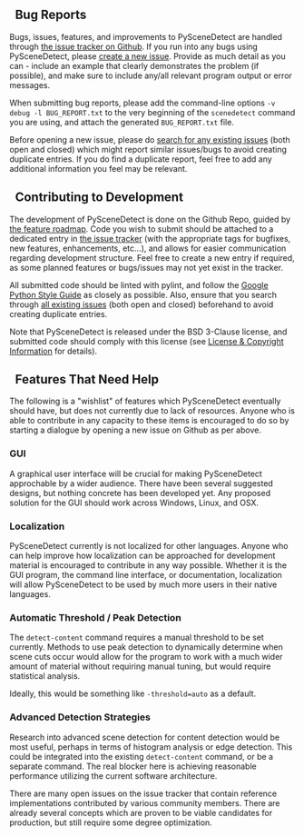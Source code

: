 
## <span class="fa fa-bug"></span>&nbsp; Bug Reports

Bugs, issues, features, and improvements to PySceneDetect are handled through [the issue tracker on Github](https://github.com/Breakthrough/PySceneDetect/issues).  If you run into any bugs using PySceneDetect, please [create a new issue](https://github.com/Breakthrough/PySceneDetect/issues/new).  Provide as much detail as you can - include an example that clearly demonstrates the problem (if possible), and make sure to include any/all relevant program output or error messages.

When submitting bug reports, please add the command-line options `-v debug -l BUG_REPORT.txt` to the very beginning of the `scenedetect` command you are using, and attach the generated `BUG_REPORT.txt` file.

Before opening a new issue, please do [search for any existing issues](https://github.com/Breakthrough/PySceneDetect/issues?q=) (both open and closed) which might report similar issues/bugs to avoid creating duplicate entries.  If you do find a duplicate report, feel free to add any additional information you feel may be relevant.

## <span class="fa fa-cogs"></span>&nbsp; Contributing to Development

The development of PySceneDetect is done on the Github Repo, guided by [the feature roadmap](features.md).  Code you wish to submit should be attached to a dedicated entry in [the issue tracker](https://github.com/Breakthrough/PySceneDetect/issues?q=) (with the appropriate tags for bugfixes, new features, enhancements, etc...), and allows for easier communication regarding development structure.  Feel free to create a new entry if required, as some planned features or bugs/issues may not yet exist in the tracker.

All submitted code should be linted with pylint, and follow the [Google Python Style Guide](https://google.github.io/styleguide/pyguide.html) as closely as possible.  Also, ensure that you search through [all existing issues](https://github.com/Breakthrough/PySceneDetect/issues?q=) (both open and closed) beforehand to avoid creating duplicate entries.

Note that PySceneDetect is released under the BSD 3-Clause license, and submitted code should comply with this license (see [License & Copyright Information](other/copyright.md) for details).

## <span class="fa fa-cogs"></span>&nbsp; Features That Need Help

The following is a "wishlist" of features which PySceneDetect eventually should have, but does not currently due to lack of resources.  Anyone who is able to contribute in any capacity to these items is encouraged to do so by starting a dialogue by opening a new issue on Github as per above.

### GUI

A graphical user interface will be crucial for making PySceneDetect approchable by a wider audience.  There have been several suggested designs, but nothing concrete has been developed yet.  Any proposed solution for the GUI should work across Windows, Linux, and OSX.

### Localization

PySceneDetect currently is not localized for other languages.  Anyone who can help improve how localization can be approached for development material is encouraged to contribute in any way possible.  Whether it is the GUI program, the command line interface, or documentation, localization will allow PySceneDetect to be used by much more users in their native languages.

### Automatic Threshold / Peak Detection

The `detect-content` command requires a manual threshold to be set currently.  Methods to use peak detection to dynamically determine when scene cuts occur would allow for the program to work with a much wider amount of material without requiring manual tuning, but would require statistical analysis.

Ideally, this would be something like `-threshold=auto` as a default.

### Advanced Detection Strategies

Research into advanced scene detection for content detection would be most useful, perhaps in terms of histogram analysis or edge detection.  This could be integrated into the existing `detect-content` command, or be a separate command.  The real blocker here is achieving reasonable performance utilizing the current software architecture.

There are many open issues on the issue tracker that contain reference implementations contributed by various community members.  There are already several concepts which are proven to be viable candidates for production, but still require some degree optimization.
